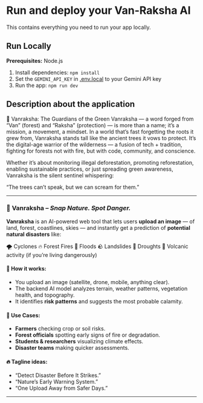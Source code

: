 # Run and deploy your Van-Raksha AI 

This contains everything you need to run your app locally.

## Run Locally

**Prerequisites:**  Node.js


1. Install dependencies:
   `npm install`
2. Set the `GEMINI_API_KEY` in [.env.local](.env.local) to your Gemini API key
3. Run the app:
   `npm run dev`

## Description about the application
🌳 Vanraksha: The Guardians of the Green
Vanraksha — a word forged from “Van” (forest) and “Raksha” (protection) — is more than a name; it’s a mission, a movement, a mindset.
In a world that’s fast forgetting the roots it grew from, Vanraksha stands tall like the ancient trees it vows to protect. It’s the digital-age warrior of the wilderness — a fusion of tech + tradition, fighting for forests not with fire, but with code, community, and conscience.

Whether it’s about monitoring illegal deforestation, promoting reforestation, enabling sustainable practices, or just spreading green awareness, Vanraksha is the silent sentinel whispering:

“The trees can’t speak, but we can scream for them.”

---
### 📸 **Vanraksha** – *Snap Nature. Spot Danger.*

**Vanraksha** is an AI-powered web tool that lets users **upload an image** — of land, forest, coastlines, skies — and instantly get a prediction of **potential natural disasters** like:

🌪️ Cyclones
🔥 Forest Fires
🌊 Floods
🪨 Landslides
🌾 Droughts
🌋 Volcanic activity (if you’re living dangerously)

#### 🚀 How it works:

* You upload an image (satellite, drone, mobile, anything clear).
* The backend AI model analyzes terrain, weather patterns, vegetation health, and topography.
* It identifies **risk patterns** and suggests the most probable calamity.

#### 🧠 Use Cases:

* **Farmers** checking crop or soil risks.
* **Forest officials** spotting early signs of fire or degradation.
* **Students & researchers** visualizing climate effects.
* **Disaster teams** making quicker assessments.

#### 🔥 Tagline ideas:

* “Detect Disaster Before It Strikes.”
* “Nature’s Early Warning System.”
* “One Upload Away from Safer Days.”

---

